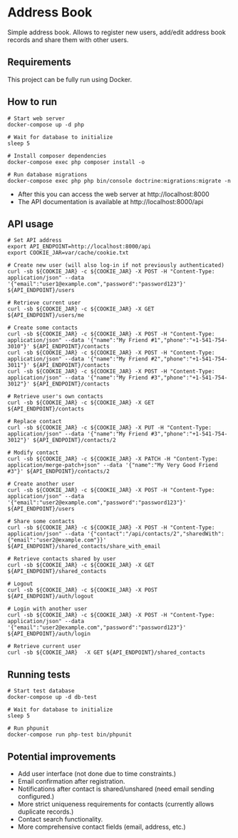 # Address Book

Simple address book. Allows to register new users, add/edit address book records and share them with other users.


## Requirements

This project can be fully run using Docker.

## How to run

```shell script
# Start web server
docker-compose up -d php

# Wait for database to initialize
sleep 5

# Install composer dependencies
docker-compose exec php composer install -o

# Run database migrations
docker-compose exec php php bin/console doctrine:migrations:migrate -n
```

 * After this you can access the web server at http://localhost:8000
 * The API documentation is available at http://localhost:8000/api

## API usage

```shell script
# Set API address
export API_ENDPOINT=http://localhost:8000/api
export COOKIE_JAR=var/cache/cookie.txt

# Create new user (will also log-in if not previously authenticated)
curl -sb ${COOKIE_JAR} -c ${COOKIE_JAR} -X POST -H "Content-Type: application/json" --data '{"email":"user1@example.com","password":"password123"}' ${API_ENDPOINT}/users

# Retrieve current user
curl -sb ${COOKIE_JAR} -c ${COOKIE_JAR} -X GET ${API_ENDPOINT}/users/me

# Create some contacts
curl -sb ${COOKIE_JAR} -c ${COOKIE_JAR} -X POST -H "Content-Type: application/json" --data '{"name":"My Friend #1","phone":"+1-541-754-3010"}' ${API_ENDPOINT}/contacts
curl -sb ${COOKIE_JAR} -c ${COOKIE_JAR} -X POST -H "Content-Type: application/json" --data '{"name":"My Friend #2","phone":"+1-541-754-3011"}' ${API_ENDPOINT}/contacts
curl -sb ${COOKIE_JAR} -c ${COOKIE_JAR} -X POST -H "Content-Type: application/json" --data '{"name":"My Friend #3","phone":"+1-541-754-3012"}' ${API_ENDPOINT}/contacts

# Retrieve user's own contacts
curl -sb ${COOKIE_JAR} -c ${COOKIE_JAR} -X GET ${API_ENDPOINT}/contacts

# Replace contact
curl -sb ${COOKIE_JAR} -c ${COOKIE_JAR} -X PUT -H "Content-Type: application/json" --data '{"name":"My Friend #3","phone":"+1-541-754-3012"}' ${API_ENDPOINT}/contacts/2

# Modify contact
curl -sb ${COOKIE_JAR} -c ${COOKIE_JAR} -X PATCH -H "Content-Type: application/merge-patch+json" --data '{"name":"My Very Good Friend #3"}' ${API_ENDPOINT}/contacts/2

# Create another user
curl -sb ${COOKIE_JAR} -c ${COOKIE_JAR} -X POST -H "Content-Type: application/json" --data '{"email":"user2@example.com","password":"password123"}' ${API_ENDPOINT}/users

# Share some contacts
curl -sb ${COOKIE_JAR} -c ${COOKIE_JAR} -X POST -H "Content-Type: application/json" --data '{"contact":"/api/contacts/2","sharedWith":{"email":"user2@example.com"}}' ${API_ENDPOINT}/shared_contacts/share_with_email

# Retrieve contacts shared by user
curl -sb ${COOKIE_JAR} -c ${COOKIE_JAR} -X GET ${API_ENDPOINT}/shared_contacts

# Logout
curl -sb ${COOKIE_JAR} -c ${COOKIE_JAR} -X POST ${API_ENDPOINT}/auth/logout

# Login with another user
curl -sb ${COOKIE_JAR} -c ${COOKIE_JAR} -X POST -H "Content-Type: application/json" --data '{"email":"user2@example.com","password":"password123"}' ${API_ENDPOINT}/auth/login

# Retrieve current user
curl -sb ${COOKIE_JAR}  -X GET ${API_ENDPOINT}/shared_contacts
```

## Running tests
```shell script
# Start test database
docker-compose up -d db-test

# Wait for database to initialize
sleep 5

# Run phpunit
docker-compose run php-test bin/phpunit
```

## Potential improvements

 * Add user interface (not done due to time constraints.)
 * Email confirmation after registration.
 * Notifications after contact is shared/unshared (need email sending configured.)
 * More strict uniqueness requirements for contacts (currently allows duplicate records.)
 * Contact search functionality.
 * More comprehensive contact fields (email, address, etc.)
